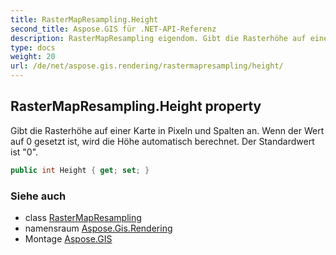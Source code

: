```yaml
---
title: RasterMapResampling.Height
second_title: Aspose.GIS für .NET-API-Referenz
description: RasterMapResampling eigendom. Gibt die Rasterhöhe auf einer Karte in Pixeln und Spalten an. Wenn der Wert auf 0 gesetzt ist wird die Höhe automatisch berechnet. Der Standardwert ist 0.
type: docs
weight: 20
url: /de/net/aspose.gis.rendering/rastermapresampling/height/
---
```

## RasterMapResampling.Height property

Gibt die Rasterhöhe auf einer Karte in Pixeln und Spalten an. Wenn der Wert auf 0 gesetzt ist, wird die Höhe automatisch berechnet. Der Standardwert ist "0".

```csharp
public int Height { get; set; }
```

### Siehe auch

* class [RasterMapResampling](../)
* namensraum [Aspose.Gis.Rendering](../../rastermapresampling/)
* Montage [Aspose.GIS](../../../)


